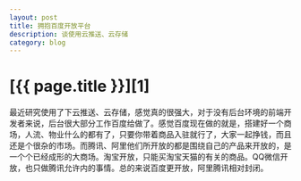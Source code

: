 ```yaml
---
layout: post
title: 拥抱百度开放平台
description: 谈使用云推送、云存储
category: blog
---
```


# [{{ page.title }}][1]
最近研究使用了下云推送、云存储，感觉真的很强大，对于没有后台环境的前端开发者来说，后台很大部分工作百度给做了。感觉百度现在做的就是，搭建好一个商场，人流、物业什么的都有了，只要你带着商品入驻就行了，大家一起挣钱，而且还是个很杂的市场。而腾讯、阿里他们所开放的都是围绕自己的产品来开放的，是一个个已经成形的大商场。淘宝开放，只能买淘宝天猫的有关的商品。QQ微信开放，也只做腾讯允许内的事情。总的来说百度更开放，阿里腾讯相对封闭。

